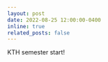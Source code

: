 ```yaml
---
layout: post
date: 2022-08-25 12:00:00-0400
inline: true
related_posts: false
---
```


KTH semester start!
